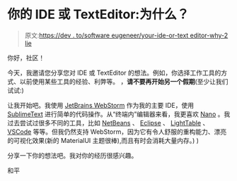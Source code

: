 # 你的 IDE 或 TextEditor:为什么？

> 原文:[https://dev . to/software eugeneer/your-ide-or-text editor-why-2 lie](https://dev.to/softwareeugeneer/your-ide-or-texteditor-why-2lie)

你好，社区！

今天，我邀请您分享您对 IDE 或 TextEditor 的想法。例如，你选择工作工具的方式、以前使用某些工具的经验、利弊等。
，**请不要再开始另一个假期**(至少让我们试试:)

让我开始吧。我使用 [JetBrains WebStorm](https://www.jetbrains.com/webstorm/) 作为我的主要 IDE，使用 [SublimeText](https://www.sublimetext.com/) 进行简单的代码操作。从“终端内”编辑器来看，我更喜欢 [Nano](https://www.nano-editor.org/) 。我过去尝试过很多不同的工具，比如 [NetBeans](https://netbeans.org/) 、 [Eclipse](https://www.eclipse.org/) 、 [LightTable](http://lighttable.com/) 、 [VSCode](https://code.visualstudio.com/) 等等。但我仍然支持 WebStorm，因为它有令人舒服的重构能力、漂亮的可视化效果(新的 MaterialUI 主题很棒),而且有时会消耗大量内存。) )

分享一下你的想法吧。我对你的经历很感兴趣。

和平